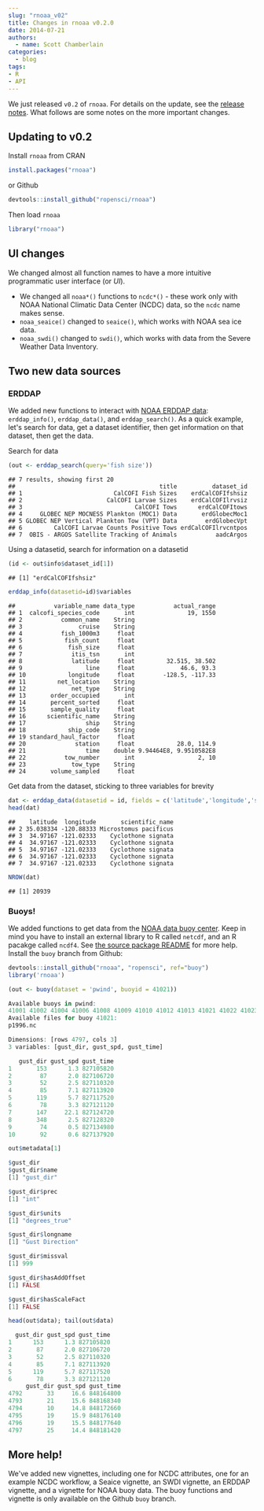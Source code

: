 ```yaml
---
slug: "rnoaa_v02"
title: Changes in rnoaa v0.2.0
date: 2014-07-21
authors:
  - name: Scott Chamberlain
categories:
  - blog
tags:
- R
- API
---
```


We just released `v0.2` of `rnoaa`. For details on the update, see the [release notes](https://github.com/ropensci/rnoaa/releases/tag/v0.2.0). What follows are some notes on the more important changes.

## Updating to v0.2

Install `rnoaa` from CRAN

```r
install.packages("rnoaa")
```

or Github

```r
devtools::install_github("ropensci/rnoaa")
```

Then load `rnoaa`

```r
library("rnoaa")
```

## UI changes

We changed almost all function names to have a more intuitive programmatic user interface (or *UI*).

- We changed all `noaa*()` functions to `ncdc*()` - these work only with NOAA National Climatic Data Center (NCDC) data, so the `ncdc` name makes sense.
- `noaa_seaice()` changed to `seaice()`, which works with NOAA sea ice data.
- `noaa_swdi()` changed to `swdi()`, which works with data from the Severe Weather Data Inventory.

## Two new data sources

### ERDDAP

We added new functions to interact with [NOAA ERDDAP data](http://coastwatch.pfeg.noaa.gov/erddap/index.html): `erddap_info()`, `erddap_data()`, and `erddap_search()`. As a quick example, let's search for data, get a dataset identifier, then get information on that dataset, then get the data.

Search for data

```r
(out <- erddap_search(query='fish size'))
```

```
## 7 results, showing first 20
##                                         title          dataset_id
## 1                          CalCOFI Fish Sizes    erdCalCOFIfshsiz
## 2                        CalCOFI Larvae Sizes    erdCalCOFIlrvsiz
## 3                                CalCOFI Tows      erdCalCOFItows
## 4     GLOBEC NEP MOCNESS Plankton (MOC1) Data       erdGlobecMoc1
## 5 GLOBEC NEP Vertical Plankton Tow (VPT) Data        erdGlobecVpt
## 6         CalCOFI Larvae Counts Positive Tows erdCalCOFIlrvcntpos
## 7  OBIS - ARGOS Satellite Tracking of Animals           aadcArgos
```

Using a datasetid, search for information on a datasetid

```r
(id <- out$info$dataset_id[1])
```

```
## [1] "erdCalCOFIfshsiz"
```

```r
erddap_info(datasetid=id)$variables
```

```
##           variable_name data_type           actual_range
## 1  calcofi_species_code       int               19, 1550
## 2           common_name    String
## 3                cruise    String
## 4           fish_1000m3     float
## 5            fish_count     float
## 6             fish_size     float
## 7              itis_tsn       int
## 8              latitude     float         32.515, 38.502
## 9                  line     float             46.6, 93.3
## 10            longitude     float        -128.5, -117.33
## 11         net_location    String
## 12             net_type    String
## 13       order_occupied       int
## 14       percent_sorted     float
## 15       sample_quality     float
## 16      scientific_name    String
## 17                 ship    String
## 18            ship_code    String
## 19 standard_haul_factor     float
## 20              station     float            28.0, 114.9
## 21                 time    double 9.94464E8, 9.9510582E8
## 22           tow_number       int                  2, 10
## 23             tow_type    String
## 24       volume_sampled     float
```

Get data from the dataset, sticking to three variables for brevity

```r
dat <- erddap_data(datasetid = id, fields = c('latitude','longitude','scientific_name'))
head(dat)
```

```
##    latitude  longitude       scientific_name
## 2 35.038334 -120.88333 Microstomus pacificus
## 3  34.97167 -121.02333    Cyclothone signata
## 4  34.97167 -121.02333    Cyclothone signata
## 5  34.97167 -121.02333    Cyclothone signata
## 6  34.97167 -121.02333    Cyclothone signata
## 7  34.97167 -121.02333    Cyclothone signata
```

```r
NROW(dat)
```

```
## [1] 20939
```

### Buoys!

We added functions to get data from the [NOAA data buoy center](http://www.ndbc.noaa.gov/). Keep in mind you have to install an external library to R called `netcdf`, and an R pacakge called `ncdf4`. See [the source package README](https://github.com/ropensci/rnoaa#important---buoy-data) for more help. Install the `buoy` branch from Github:

```r
devtools::install_github("rnoaa", "ropensci", ref="buoy")
library('rnoaa')
```

```r
(out <- buoy(dataset = 'pwind', buoyid = 41021))
```

```r
Available buoys in pwind:
41001 41002 41004 41006 41008 41009 41010 41012 41013 41021 41022 41023 41025 41035 41036 41040 41041 41043 41044 41046 41047 41048 41049 42001 42002 42003 42007 42012 42019 42020 42035 42036 42038 42039 42040 42041 42054 42055 42056 42057 42058 42059 42060 42065 42otp 44004 44005 44007 44008 44009 44011 44013 44014 44017 44018 44020 44025 44027 44028 44065 44066 45001 45002 45003 45004 45005 45006 45007 45008 45011 45012 46001 46002 46003 46005 46006 46011 46012 46013 46014 46015 46022 46023 46025 46026 46027 46028 46029 46030 46035 46041 46042 46044 46045 46047 46050 46051 46053 46054 46059 46060 46061 46062 46063 46066 46069 46070 46071 46072 46073 46075 46076 46077 46078 46079 46080 46081 46082 46083 46084 46085 46086 46087 46088 46089 46106 46270 51000 51001 51002 51003 51004 51028 51100 51101 alsn6 amaa2 amps2 amps3 amps4 auga2 blia2 burl1 buzm3 caro3 cdrf1 chlv2 clkn7 csbf1 dbln6 desw1 disw3 dpia1 drfa2 dryf1 dsln7 ducn7 fbis1 ffia2 fila2 fpsn7 fwyf1 gbcl1 gdil1 glln6 iosn3 ktnf1 lkwf1 lmbv4 lonf1 lscm4 mdrm1 mism1 mlrf1 mpcl1 mrka2 nwpo3 ostf1 pila2 pilm4 plsf1 pota2 ptac1 ptat2 ptgc1 roam4 sacv4 sanf1 sauf1 sbio1 sgnw3 sgof1 sisw1 smkf1 spgf1 srst2 stdm4 svls1 tplm2 ttiw1 venf1 verv4 wpow1
Available files for buoy 41021:
p1996.nc
```

```r
Dimensions: [rows 4797, cols 3]
3 variables: [gust_dir, gust_spd, gust_time]

   gust_dir gust_spd gust_time
1       153      1.3 827105820
2        87      2.0 827106720
3        52      2.5 827110320
4        85      7.1 827113920
5       119      5.7 827117520
6        78      3.3 827121120
7       147     22.1 827124720
8       348      2.5 827128320
9        74      0.5 827134980
10       92      0.6 827137920
```

```r
out$metadata[1]
```

```r
$gust_dir
$gust_dir$name
[1] "gust_dir"

$gust_dir$prec
[1] "int"

$gust_dir$units
[1] "degrees_true"

$gust_dir$longname
[1] "Gust Direction"

$gust_dir$missval
[1] 999

$gust_dir$hasAddOffset
[1] FALSE

$gust_dir$hasScaleFact
[1] FALSE
```

```r
head(out$data); tail(out$data)
```

```r
  gust_dir gust_spd gust_time
1      153      1.3 827105820
2       87      2.0 827106720
3       52      2.5 827110320
4       85      7.1 827113920
5      119      5.7 827117520
6       78      3.3 827121120
     gust_dir gust_spd gust_time
4792       33     16.6 848164800
4793       21     15.6 848168340
4794       10     14.8 848172660
4795       19     15.9 848176140
4796       19     15.5 848177640
4797       25     14.4 848181420
```

## More help!

We've added new vignettes, including one for NCDC attributes, one for an example NCDC workflow, a Seaice vignette, an SWDI vignette, an ERDDAP vignette, and a vignette for NOAA buoy data. The buoy functions and vignette is only available on the Github `buoy` branch.


